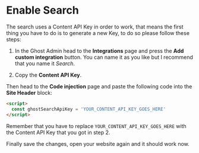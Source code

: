 # Enable Search

The search uses a Content API Key in order to work, that means the first thing you have to do is to generate a new Key, to do so please follow these steps:

1. In the Ghost Admin head to the **Integrations** page and press the **Add custom integration** button. You can name it as you like but I recommend that you name it _Search_.

2. Copy the **Content API Key**.

Then head to the **Code injection** page and paste the following code into the **Site Header** block:

```html
<script>
  const ghostSearchApiKey = 'YOUR_CONTENT_API_KEY_GOES_HERE'
</script>
```

Remember that you have to replace `YOUR_CONTENT_API_KEY_GOES_HERE` with the Content API Key that you got in step 2.

Finally save the changes, open your website again and it should work now.
